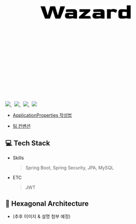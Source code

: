 <div align="center" style="padding:110px">
<br/><br/><br/><br/>

![](img/Wazard_logo.png)

</div>
<br/><br/><br/><br/><br/><br/><br/>
<p>
  <a href="https://github.com/TeamWazard/wazard-server/issues">
    <img src="https://img.shields.io/github/issues/TeamWazard/wazard-server?color=eaeaea"/>
  </a>
  &nbsp
  <a href="https://github.com/TeamWazard/wazard-server/issues?q=is%3Aissue+is%3Aclosed">
    <img src="https://img.shields.io/github/issues-closed/TeamWazard/wazard-server?color=4fc2e2"/>
  </a>
  &nbsp
  <a href="https://github.com/TeamWazard/wazard-server/pulls">
    <img src="https://img.shields.io/github/issues-pr/TeamWazard/wazard-server?color=eaeaea"/>
  </a>
  &nbsp
  <a href="https://github.com/TeamWazard/wazard-server/pulls?q=is%3Apr+is%3Aclosed">
    <img src="https://img.shields.io/github/issues-pr-closed/TeamWazard/wazard-server?color=ffa5cf"/>
  </a>
</p>

- [ApplicationProperties 작성법](https://github.com/TeamWazard/wazard-server/wiki/%EC%B4%88%EA%B8%B0-%EC%84%B8%ED%8C%85)

- [팀 컨벤션]()

## 💻 Tech Stack
- Skills
  > Spring Boot, Spring Security, JPA, MySQL
- ETC
  > JWT

## 🧱 Hexagonal Architecture
- (추후 이미지 & 설명 첨부 예정)

<!--
## 🚀 Run Application
1. 프로젝트 빌드
```shell
>  ./gradlew bootJar 
```

2. Jar 파일이 생선된 위치로 이동
```shell
> cd presentation-layer/acceptance/build/libs/ 
```

3. 프로젝트 최상단으로 Jar파일 이동
```shell
> mv acceptance-0.0.1-SNAPSHOT.jar ../../../..
```

4. DB 관련 정보 입력(본인의 환경에 맞게 정보 입력)
```shell
> vim .env   
```

5. docker-compose.yml 실행
```shell
> docker-compose up   
```
-->


